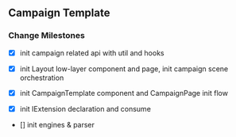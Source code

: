 ## Campaign Template

### Change Milestones

- [x] init campaign related api with util and hooks

- [x] init Layout low-layer component and page, init campaign scene orchestration

- [x] init CampaignTemplate component and CampaignPage init flow

- [x] init IExtension declaration and consume

- [] init engines & parser
